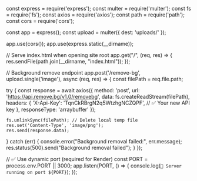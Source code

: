 const express = require('express');
const multer = require('multer');
const fs = require('fs');
const axios = require('axios');
const path = require('path');
const cors = require('cors');

const app = express();
const upload = multer({ dest: 'uploads/' });

app.use(cors());
app.use(express.static(__dirname));

// Serve index.html when opening site root
app.get("/", (req, res) => {
  res.sendFile(path.join(__dirname, "index.html"));
});

// Background remove endpoint
app.post('/remove-bg', upload.single('image'), async (req, res) => {
  const filePath = req.file.path;

  try {
    const response = await axios({
      method: 'post',
      url: 'https://api.remove.bg/v1.0/removebg',
      data: fs.createReadStream(filePath),
      headers: {
        'X-Api-Key': 'TqnCkRBrgN2q5WtzhgNCZQPF', // ✅ Your new API key
      },
      responseType: 'arraybuffer'
    });

    fs.unlinkSync(filePath); // Delete local temp file
    res.set('Content-Type', 'image/png');
    res.send(response.data);
  } catch (err) {
    console.error("Background removal failed:", err.message);
    res.status(500).send("Background removal failed");
  }
});

// ✅ Use dynamic port (required for Render)
const PORT = process.env.PORT || 3000;
app.listen(PORT, () => {
  console.log(`🚀 Server running on port ${PORT}`);
});